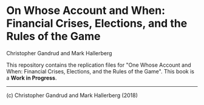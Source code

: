 # On Whose Account and When: Financial Crises, Elections, and the Rules of the Game

Christopher Gandrud and Mark Hallerberg

This repository contains the replication files for "One Whose Account and When: Financial Crises, Elections, and the Rules of the Game". This book is a **Work in Progress**.



---
(c) Christopher Gandrud and Mark Hallerberg (2018)
